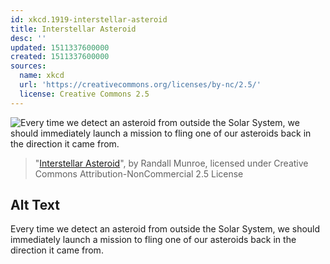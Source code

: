 ```yaml
---
id: xkcd.1919-interstellar-asteroid
title: Interstellar Asteroid
desc: ''
updated: 1511337600000
created: 1511337600000
sources:
  name: xkcd
  url: 'https://creativecommons.org/licenses/by-nc/2.5/'
  license: Creative Commons 2.5
---
```

![Every time we detect an asteroid from outside the Solar System, we should immediately launch a mission to fling one of our asteroids back in the direction it came from.](https://imgs.xkcd.com/comics/interstellar_asteroid.png)
> "[Interstellar Asteroid](https://xkcd.com/1919/)", by Randall Munroe, licensed under Creative Commons Attribution-NonCommercial 2.5 License

## Alt Text
Every time we detect an asteroid from outside the Solar System, we should immediately launch a mission to fling one of our asteroids back in the direction it came from.
